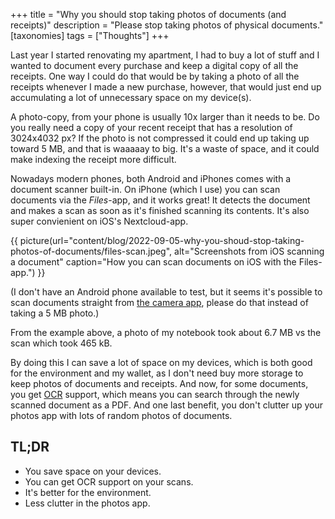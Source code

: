 +++
title = "Why you should stop taking photos of documents (and receipts)"
description = "Please stop taking photos of physical documents."
[taxonomies]
tags = ["Thoughts"]
+++

Last year I started renovating my apartment, I had to buy a lot of stuff and I
wanted to document every purchase and keep a digital copy of all the receipts.
One way I could do that would be by taking a photo of all the receipts whenever
I made a new purchase, however, that would just end up accumulating a lot of
unnecessary space on my device(s).

A photo-copy, from your phone is usually 10x larger than it needs to be. Do you
really need a copy of your recent receipt that has a resolution of 3024x4032 px?
If the photo is not compressed it could end up taking up toward 5 MB, and that
is waaaaay to big. It's a waste of space, and it could make indexing the receipt
more difficult.

Nowadays modern phones, both Android and iPhones comes with a document scanner
built-in. On iPhone (which I use) you can scan documents via the _Files_-app,
and it works great! It detects the document and makes a scan as soon as it's
finished scanning its contents. It's also super convienient on iOS's
Nextcloud-app.

{{ picture(url="content/blog/2022-09-05-why-you-shoud-stop-taking-photos-of-documents/files-scan.jpeg", alt="Screenshots from iOS scanning a document" caption="How you can scan documents on iOS with the Files-app.") }}

(I don't have an Android phone available to test, but it seems it's possible to
scan documents straight from [the camera app][android], please do that instead
of taking a 5 MB photo.)

From the example above, a photo of my notebook took about 6.7 MB vs the scan
which took 465 kB.

By doing this I can save a lot of space on my devices, which is both good for
the environment and my wallet, as I don't need buy more storage to keep photos
of documents and receipts. And now, for some documents, you get [OCR][ocr]
support, which means you can search through the newly scanned document as a PDF.
And one last benefit, you don't clutter up your photos app with lots of random
photos of documents.

## TL;DR

- You save space on your devices.
- You can get OCR support on your scans.
- It's better for the environment.
- Less clutter in the photos app.

[android]: https://www.androidauthority.com/scan-documents-android-3149362/
[ocr]: https://en.wikipedia.org/wiki/Optical_character_recognition
